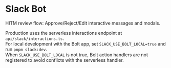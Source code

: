 # Slack Bot

HITM review flow: Approve/Reject/Edit interactive messages and modals.

Production uses the serverless interactions endpoint at `api/slack/interactions.ts`.  
For local development with the Bolt app, set `SLACK_USE_BOLT_LOCAL=true` and run `pnpm slack:dev`.  
When `SLACK_USE_BOLT_LOCAL` is not true, Bolt action handlers are not registered to avoid conflicts with the serverless handler.

